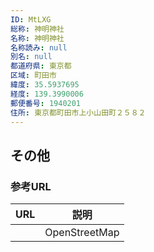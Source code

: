 ```yaml
---
ID: MtLXG
総称: 神明神社
名称: 神明神社
名称読み: null
別名: null
都道府県: 東京都
区域: 町田市
緯度: 35.5937695
経度: 139.3990006
郵便番号: 1940201
住所: 東京都町田市上小山田町２５８２
---
```


## その他

### 参考URL

| URL | 説明          |
| --- | ------------- |
|     | OpenStreetMap |
